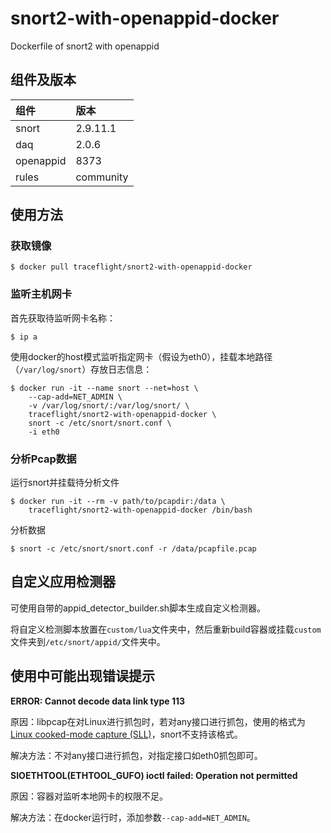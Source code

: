 # snort2-with-openappid-docker
Dockerfile of snort2 with openappid

## 组件及版本

|组件|版本|
|:---|:--|
|snort|2.9.11.1|
|daq|2.0.6|
|openappid|8373|
|rules|community|

## 使用方法

### 获取镜像

```
$ docker pull traceflight/snort2-with-openappid-docker
```

### 监听主机网卡

首先获取待监听网卡名称：

```
$ ip a
```

使用docker的host模式监听指定网卡（假设为eth0），挂载本地路径（`/var/log/snort`）存放日志信息：

```
$ docker run -it --name snort --net=host \
    --cap-add=NET_ADMIN \
    -v /var/log/snort/:/var/log/snort/ \
    traceflight/snort2-with-openappid-docker \
    snort -c /etc/snort/snort.conf \
    -i eth0
```

### 分析Pcap数据

运行snort并挂载待分析文件

```
$ docker run -it --rm -v path/to/pcapdir:/data \
    traceflight/snort2-with-openappid-docker /bin/bash
```

分析数据
```
$ snort -c /etc/snort/snort.conf -r /data/pcapfile.pcap 
```

## 自定义应用检测器

可使用自带的appid_detector_builder.sh脚本生成自定义检测器。

将自定义检测脚本放置在`custom/lua`文件夹中，然后重新build容器或挂载`custom`文件夹到`/etc/snort/appid/`文件夹中。

## 使用中可能出现错误提示

**ERROR: Cannot decode data link type 113**

原因：libpcap在对Linux进行抓包时，若对any接口进行抓包，使用的格式为[Linux cooked-mode capture (SLL)](https://wiki.wireshark.org/SLL)，snort不支持该格式。

解决方法：不对any接口进行抓包，对指定接口如eth0抓包即可。

**SIOETHTOOL(ETHTOOL_GUFO) ioctl failed: Operation not permitted**

原因：容器对监听本地网卡的权限不足。

解决方法：在docker运行时，添加参数`--cap-add=NET_ADMIN`。
